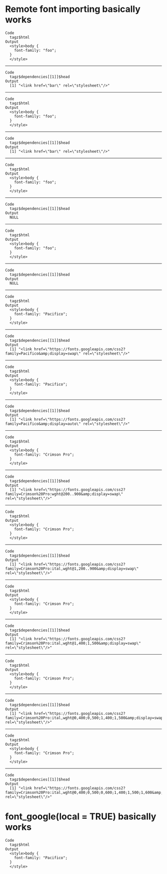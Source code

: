 # Remote font importing basically works

    Code
      tagz$html
    Output
      <style>body {
        font-family: "foo";
      }
      </style>

---

    Code
      tagz$dependencies[[1]]$head
    Output
      [1] "<link href=\"bar\" rel=\"stylesheet\"/>"

---

    Code
      tagz$html
    Output
      <style>body {
        font-family: "foo";
      }
      </style>

---

    Code
      tagz$dependencies[[1]]$head
    Output
      [1] "<link href=\"bar\" rel=\"stylesheet\"/>"

---

    Code
      tagz$html
    Output
      <style>body {
        font-family: "foo";
      }
      </style>

---

    Code
      tagz$dependencies[[1]]$head
    Output
      NULL

---

    Code
      tagz$html
    Output
      <style>body {
        font-family: "foo";
      }
      </style>

---

    Code
      tagz$dependencies[[1]]$head
    Output
      NULL

---

    Code
      tagz$html
    Output
      <style>body {
        font-family: "Pacifico";
      }
      </style>

---

    Code
      tagz$dependencies[[1]]$head
    Output
      [1] "<link href=\"https://fonts.googleapis.com/css2?family=Pacifico&amp;display=swap\" rel=\"stylesheet\"/>"

---

    Code
      tagz$html
    Output
      <style>body {
        font-family: "Pacifico";
      }
      </style>

---

    Code
      tagz$dependencies[[1]]$head
    Output
      [1] "<link href=\"https://fonts.googleapis.com/css2?family=Pacifico&amp;display=auto\" rel=\"stylesheet\"/>"

---

    Code
      tagz$html
    Output
      <style>body {
        font-family: "Crimson Pro";
      }
      </style>

---

    Code
      tagz$dependencies[[1]]$head
    Output
      [1] "<link href=\"https://fonts.googleapis.com/css2?family=Crimson%20Pro:wght@200..900&amp;display=swap\" rel=\"stylesheet\"/>"

---

    Code
      tagz$html
    Output
      <style>body {
        font-family: "Crimson Pro";
      }
      </style>

---

    Code
      tagz$dependencies[[1]]$head
    Output
      [1] "<link href=\"https://fonts.googleapis.com/css2?family=Crimson%20Pro:ital,wght@1,200..900&amp;display=swap\" rel=\"stylesheet\"/>"

---

    Code
      tagz$html
    Output
      <style>body {
        font-family: "Crimson Pro";
      }
      </style>

---

    Code
      tagz$dependencies[[1]]$head
    Output
      [1] "<link href=\"https://fonts.googleapis.com/css2?family=Crimson%20Pro:ital,wght@1,400;1,500&amp;display=swap\" rel=\"stylesheet\"/>"

---

    Code
      tagz$html
    Output
      <style>body {
        font-family: "Crimson Pro";
      }
      </style>

---

    Code
      tagz$dependencies[[1]]$head
    Output
      [1] "<link href=\"https://fonts.googleapis.com/css2?family=Crimson%20Pro:ital,wght@0,400;0,500;1,400;1,500&amp;display=swap\" rel=\"stylesheet\"/>"

---

    Code
      tagz$html
    Output
      <style>body {
        font-family: "Crimson Pro";
      }
      </style>

---

    Code
      tagz$dependencies[[1]]$head
    Output
      [1] "<link href=\"https://fonts.googleapis.com/css2?family=Crimson%20Pro:ital,wght@0,400;0,500;0,600;1,400;1,500;1,600&amp;display=swap\" rel=\"stylesheet\"/>"

# font_google(local = TRUE) basically works

    Code
      tagz$html
    Output
      <style>body {
        font-family: "Pacifico";
      }
      </style>

